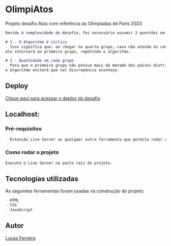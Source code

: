 # OlimpiAtos

Projeto desafio Atos com referência às Olimpíadas de Paris 2023

```md
Devido à complexidade do desafio, foi necessário assumir 2 questões em aberto:

# 1 - O Algoritmo é cíclico
- Isso significa que: ao chegar no quarto grupo, caso não atenda às condições de parada,
ele retornará ao primeiro grupo, repetindo o algoritmo.

# 2 - Quantidade em cada grupo
- Para que o primeiro grupo não possua mais da metade dos países distribuídos e o último grupo muito poucos,
o algoritmo evitará que tal discrepância aconteça.

```

## Deploy

[Clique aqui para acessar o deploy do desafio](https://lksferreira.github.io/sorteio-paises/)

## Localhost:

### Pré-requisitos

```md
- Extensão Live Server ou qualquer outra ferramenta que permita rodar um servidor local.
```
### Como rodar o projeto

```md
Execute o Live Server na pasta raiz do projeto.
```

## Tecnologias utilizadas

As seguintes ferramentas foram usadas na construção do projeto:

```md
- HTML
- CSS
- JavaScript
```

## Autor

[Lucas Ferreira](https://www.linkedin.com/in/lucas-ferreira-developer)
